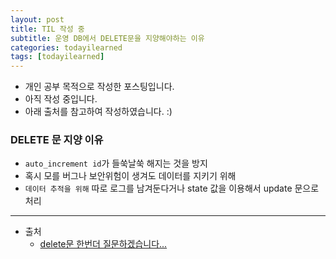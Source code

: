 ```yaml
---
layout: post
title: TIL 작성 중
subtitle: 운영 DB에서 DELETE문을 지양해야하는 이유
categories: todayilearned
tags: [todayilearned]
---
```


- 개인 공부 목적으로 작성한 포스팅입니다.
- 아직 작성 중입니다.
- 아래 출처를 참고하여 작성하였습니다. :)

### DELETE 문 지양 이유

- `auto_increment id`가 들쑥날쑥 해지는 것을 방지
- 혹시 모를 버그나 보안위험이 생겨도 데이터를 지키기 위해
- `데이터 추적을 위해` 따로 로그를 남겨둔다거나 state 값을 이용해서 update 문으로 처리

---

- 출처
  - [delete문 한번더 질문하겠습니다...](https://www.sqler.com/board_SQLQA/321227)
